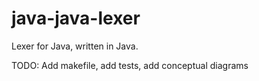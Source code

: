 # java-java-lexer
Lexer for Java, written in Java.

TODO: Add makefile, add tests, add conceptual diagrams
